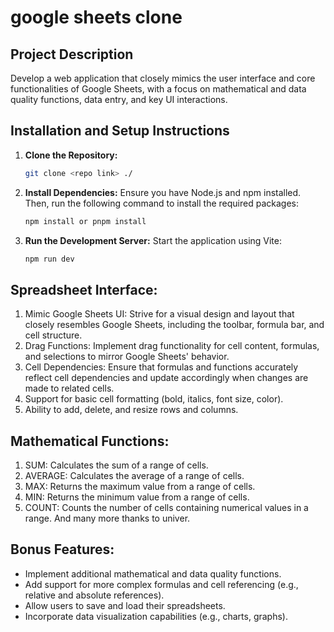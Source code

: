 # google sheets clone
## Project Description

Develop a web application that closely mimics the user interface and core functionalities 
of Google Sheets, with a focus on mathematical and data quality functions, data entry, 
and key UI interactions.

## Installation and Setup Instructions

1. **Clone the Repository:**

   ```bash
   git clone <repo link> ./
   ```

2. **Install Dependencies:**
   Ensure you have Node.js and npm installed. Then, run the following command to install the required packages:

   ```bash
   npm install or pnpm install
   ```

3. **Run the Development Server:**
   Start the application using Vite:

   ```bash
   npm run dev
   ```

## Spreadsheet Interface: 
1. Mimic Google Sheets UI: Strive for a visual design and layout that 
closely resembles Google Sheets, including the toolbar, formula bar, and 
cell structure. 
2. Drag Functions: Implement drag functionality for cell content, formulas, 
and selections to mirror Google Sheets' behavior. 
3. Cell Dependencies: Ensure that formulas and functions accurately reflect 
cell dependencies and update accordingly when changes are made to 
related cells. 
4. Support for basic cell formatting (bold, italics, font size, color). 
5. Ability to add, delete, and resize rows and columns. 
## Mathematical Functions:
1. SUM: Calculates the sum of a range of cells. 
2. AVERAGE: Calculates the average of a range of cells. 
3. MAX: Returns the maximum value from a range of cells. 
4. MIN: Returns the minimum value from a range of cells. 
5. COUNT: Counts the number of cells containing numerical values in a 
range.
And many more thanks to univer.

## Bonus Features: 
- Implement additional mathematical and data quality functions.
- Add support for more complex formulas and cell referencing (e.g., relative and 
absolute references). 
-  Allow users to save and load their spreadsheets. 
-  Incorporate data visualization capabilities (e.g., charts, graphs).